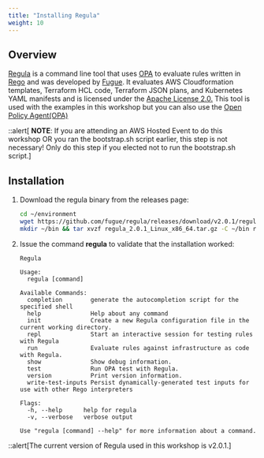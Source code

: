 ```yaml
---
title: "Installing Regula"
weight: 10
---
```


## Overview

[Regula](https://regula.dev/) is a command line tool that uses [OPA](https://www.openpolicyagent.org/docs/latest/#running-opa) to evaluate rules written in [Rego](https://www.openpolicyagent.org/docs/latest/policy-language/) and was developed by [Fugue](https://www.fugue.co/). It evaluates AWS Cloudformation templates, Terraform HCL code, Terraform JSON plans, and Kubernetes YAML manifests and is licensed under the [Apache License 2.0.](https://github.com/fugue/regula/blob/master/LICENSE) This tool is used with the examples in this workshop but you can also use the [Open Policy Agent(OPA)](https://www.openpolicyagent.org/docs/latest/#running-opa)

::alert[ **NOTE**: If you are attending an AWS Hosted Event to do this workshop OR you ran the bootstrap.sh script earlier, this step is not necessary! Only do this step if you elected not to run the bootstrap.sh script.]

## Installation

1. Download the regula binary from the releases page:
   ```bash
   cd ~/environment
   wget https://github.com/fugue/regula/releases/download/v2.0.1/regula_2.0.1_Linux_x86_64.tar.gz
   mkdir ~/bin && tar xvzf regula_2.0.1_Linux_x86_64.tar.gz -C ~/bin regula
   ```
1. Issue the command **regula** to validate that the installation worked:

   ```
   Regula

   Usage:
     regula [command]

   Available Commands:
     completion        generate the autocompletion script for the specified shell
     help              Help about any command
     init              Create a new Regula configuration file in the current working directory.
     repl              Start an interactive session for testing rules with Regula
     run               Evaluate rules against infrastructure as code with Regula.
     show              Show debug information.
     test              Run OPA test with Regula.
     version           Print version information.
     write-test-inputs Persist dynamically-generated test inputs for use with other Rego interpreters

   Flags:
     -h, --help      help for regula
     -v, --verbose   verbose output

   Use "regula [command] --help" for more information about a command.
   ```

::alert[The current version of Regula used in this workshop is v2.0.1.]
